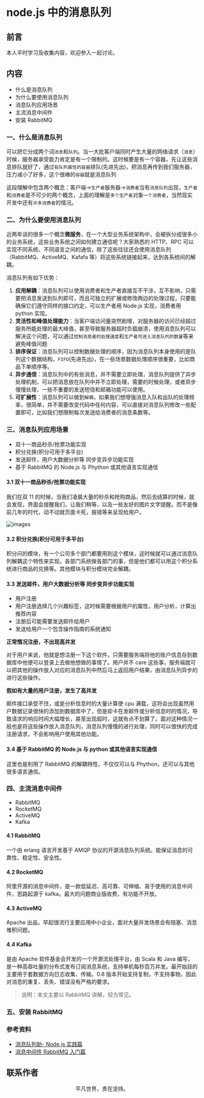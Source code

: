 # node.js 中的消息队列

## 前言

本人平时学习及收集内容，欢迎参入一起讨论。

## 内容

- 什么是消息队列
- 为什么要使用消息队列
- 消息队列应用场景
- 主流消息中间件
- 安装 RabbitMQ

### 一、什么是消息队列

可以把它分成两个词`消息`和`队列`。当一大批客户端同时产生大量的网络请求（`消息`）时候，服务器承受能力肯定是有一个限制的。这时候要是有一个容器，先让这些消息排队就好了，通过`有队列属性的容器`排队(先进先出)，把消息再传到我们服务器，压力减小了好多，这个很棒的`容器`就是消息队列

这段理解中包含两个概念：客户端->`生产者`服务器->`消费者`当有`消息队列`出现，`生产者`和`消费者`是不可少的两个概念，上面的理解是`多个生产者`对象`一个消费者`，当然现实开发中还有`许多消费者`的情况。

### 二、为什么要使用消息队列

近两年谈的很多一个概念**微服务**，在一个大型业务系统架构中，会被拆分成很多小的业务系统，这些业务系统之间如何建立通信呢？大家熟悉的 HTTP、RPC 可以实现不同系统、不同语言之间的通信，除了这些往往还会使用消息队列（RabbitMQ、ActiveMQ、Kafafa 等）将这些系统链接起来，达到各系统间的解耦。

消息队列有如下优势：

1. **应用解耦**：消息队列可以使用消费者和生产者直接互不干涉，互不影响，只需要把消息发送到队列即可，而且可独立的扩展或修改两边的处理过程，只要能确保它们遵守同样的接口约定，可以生产者用 Node.js 实现，消费者用 python 实现。
2. **灵活性和峰值处理能力**：当客户端访问量突然剧增，对服务器的访问已经超过服务所能处理的最大峰值，甚至导致服务器超时负载崩溃，使用消息队列可以解决这个问题，可以通过`控制消息者的处理速度`和`生产者可进入消息队列的数量`等来避免峰值问题
3. **排序保证**：消息队列可以控制数据处理的顺序，因为消息队列本身使用的是队列这个数据结构，`FIFO`(先进先出)，在一些场景数据处理顺序很重要，比如商品下单顺序等。
4. **异步通信**：消息队列中的有些消息，并不需要立即处理，消息队列提供了异步处理机制，可以把消息放在队列中并不立即处理，需要的时候处理，或者异步慢慢处理，一些不重要的发送短信和邮箱功能可以使用。
5. **可扩展性**：消息队列可以做到`解耦`，如果我们想增强消息入队和出队的处理频率，很简单，并不需要改变代码中任何内容，可以直接对消息队列修改一些配置即可，比如我们想限制每次发送给消费者的消息条数等。

### 三、消息队列应用场景

- 双十一商品秒杀/抢票功能实现
- 积分兑换(积分可用于多平台)
- 发送邮件，用户大数据分析等 同步变异步功能实现
- 基于 RabbitMQ 的 Node.js 与 Phython 或其他语言实现通信

#### 3.1 双十一商品秒杀/抢票功能实现

我们在双 11 的时候，当我们凌晨大量的秒杀和抢购商品，然后去结算的时候，就会发现，界面会提醒我们，让我们稍等，以及一些友好的图片文字提醒。而不是像前几年的时代，动不动就页面卡死，报错等来呈现给用户。

![images](rabbitmq01.jpg)

#### 3.2 积分兑换(积分可用于多平台)

积分问的模块，有一个公司多个部门都要用到这个模块，这时候就可以通过消息队列解耦这个特性来实现。各部门系统做各部门的事，但是他们都可以用这个积分系统进行商品的兑换等。其他模块与积分模块完全解耦。

#### 3.3 发送邮件，用户大数据分析等 同步变异步功能实现

- 用户注册
- 用户注册选择几个兴趣标签，这时候需要根据用户的属性，用户分析，计算出推荐内容
- 注册后可能需要发送邮件给用户
- 发送给用户一个包含操作指南的系统通知

**正常情况注册，不出现高并发**

对于用户来说，他就是想注册一下这个软件，只需要服务端将他的账户信息存到数据库中他便可以登录上去做他想做的事情了。用户并不 care 这些事，服务端就可以把其他的操作放入对应的消息队列中然后马上返回用户结果，由消息队列异步的进行这些操作。

**假如有大量的用户注册，发生了高并发**

邮件接口承受不住，或是分析信息时的大量计算使 cpu 满载，这将会出现虽然用户数据记录很快的添加到数据库中了，但是却卡在发邮件或分析信息时的情况，导致请求的响应时间大幅增长，甚至出现超时，这就有点不划算了。面对这种情况一般也是将这些操作放入消息队列，消息队列慢慢的进行处理，同时可以很快的完成注册请求，不会影响用户使用其他功能。

#### 3.4 基于 RabbitMQ 的 Node.js 与 python 或其他语言实现通信

这里也是利用了 RabbitMQ 的解耦特性，不仅仅可以与 Phython，还可以与其他很多语言通信。

### 四、主流消息中间件

- RabbitMQ
- RocketMQ
- ActiveMQ
- Kafka

#### 4.1 RabbitMQ

一个由 erlang 语言开发基于 AMQP 协议的开源消息队列系统。能保证消息的可靠性、稳定性、安全性。

#### 4.2 RocketMQ

阿里开源的消息中间件，是一款低延迟、高可靠、可伸缩、易于使用的消息中间件，思路起源于 kafka。最大的问题商业版收费，有功能不开放。

#### 4.3 ActiveMQ

Apache 出品，早起很流行主要应用中小企业，面对大量并发场景会有阻塞、消息堆积问题。

#### 4.4 Kafka

是由 Apache 软件基金会开发的一个开源流处理平台，由 Scala 和 Java 编写，是一种高吞吐量的分布式发布订阅消息系统，支持单机每秒百万并发。最开始目的主要用于套数据方向日志收集、传输。0.8 版本开始支持复制，不支持事物，因此对消息的重复、丢失、错误没有严格的要求。

> 说明：本文主要以 RabbitMQ 讲解，较为常见。

### 五、安装 RabbitMQ

### 参考资料

- [消息队列助- Node.js 实践篇](http://www.inode.club/node/queue.html)
- [消息中间件 RabbitMQ 入门篇](https://www.nodejs.red/#/microservice/rabbitmq-base)

## 联系作者

<div align="center">
    <p>
        平凡世界，贵在坚持。
    </p>
    <img :src="$withBase('/about/contact.png')" />
</div>
